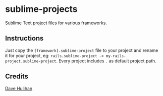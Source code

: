 # sublime-projects

Sublime Text project files for various frameworks.

## Instructions

Just copy the `[framework].sublime-project` file to your project and rename it for your project, eg: `rails.sublime-project -> my-rails-project.sublime-project`. Every project includes `.` as default project path.

## Credits

[Dave Hulihan](https://github.com/dhulihan)
